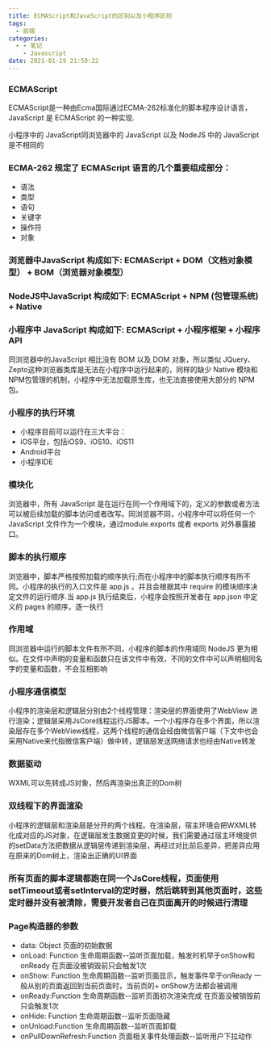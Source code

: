 ```yaml
---
title: ECMAScript和JavaScript的区别以及小程序区别
tags:
  - 前端
categories:
  - - 笔记
    - Javascript
date: 2021-01-19 21:59:22
---
```



### ECMAScript
ECMAScript是一种由Ecma国际通过ECMA-262标准化的脚本程序设计语言， JavaScript 是 ECMAScript 的一种实现.

小程序中的 JavaScript同浏览器中的 JavaScript 以及 NodeJS 中的 JavaScript 是不相同的

### ECMA-262 规定了 ECMAScript 语言的几个重要组成部分：

+ 语法
+ 类型
+ 语句
+ 关键字
+ 操作符
+ 对象

### 浏览器中JavaScript 构成如下: ECMAScript + DOM（文档对象模型） + BOM（浏览器对象模型）

### NodeJS中JavaScript 构成如下: ECMAScript + NPM (包管理系统) + Native

### 小程序中 JavaScript 构成如下: ECMAScript + 小程序框架 + 小程序 API

同浏览器中的JavaScript 相比没有 BOM 以及 DOM 对象，所以类似 JQuery、Zepto这种浏览器类库是无法在小程序中运行起来的，同样的缺少 Native 模块和NPM包管理的机制，小程序中无法加载原生库，也无法直接使用大部分的 NPM 包。

### 小程序的执行环境

+ 小程序目前可以运行在三大平台：
+ iOS平台，包括iOS9、iOS10、iOS11
+ Android平台
+ 小程序IDE

### 模块化

浏览器中，所有 JavaScript 是在运行在同一个作用域下的，定义的参数或者方法可以被后续加载的脚本访问或者改写。同浏览器不同，小程序中可以将任何一个JavaScript 文件作为一个模块，通过module.exports 或者 exports 对外暴露接口。

### 脚本的执行顺序

浏览器中，脚本严格按照加载的顺序执行;而在小程序中的脚本执行顺序有所不同。小程序的执行的入口文件是 app.js 。并且会根据其中 require 的模块顺序决定文件的运行顺序.当 app.js 执行结束后，小程序会按照开发者在 app.json 中定义的 pages 的顺序，逐一执行

### 作用域

同浏览器中运行的脚本文件有所不同，小程序的脚本的作用域同 NodeJS 更为相似。在文件中声明的变量和函数只在该文件中有效，不同的文件中可以声明相同名字的变量和函数，不会互相影响

### 小程序通信模型

小程序的渲染层和逻辑层分别由2个线程管理：渲染层的界面使用了WebView 进行渲染；逻辑层采用JsCore线程运行JS脚本。一个小程序存在多个界面，所以渲染层存在多个WebView线程，这两个线程的通信会经由微信客户端（下文中也会采用Native来代指微信客户端）做中转，逻辑层发送网络请求也经由Native转发

### 数据驱动

WXML可以先转成JS对象，然后再渲染出真正的Dom树

### 双线程下的界面渲染

小程序的逻辑层和渲染层是分开的两个线程。在渲染层，宿主环境会把WXML转化成对应的JS对象，在逻辑层发生数据变更的时候，我们需要通过宿主环境提供的setData方法把数据从逻辑层传递到渲染层，再经过对比前后差异，把差异应用在原来的Dom树上，渲染出正确的UI界面

### 所有页面的脚本逻辑都跑在同一个JsCore线程，页面使用setTimeout或者setInterval的定时器，然后跳转到其他页面时，这些定时器并没有被清除，需要开发者自己在页面离开的时候进行清理

### Page构造器的参数

+ data:   Object   页面的初始数据
+ onLoad: Function 生命周期函数--监听页面加载，触发时机早于onShow和onReady 在页面没被销毁前只会触发1次
+ onShow: Function 生命周期函数--监听页面显示，触发事件早于onReady 一般从别的页面返回到当前页面时，当前页的+ onShow方法都会被调用
+ onReady:Function 生命周期函数--监听页面初次渲染完成  在页面没被销毁前只会触发1次
+ onHide: Function 生命周期函数--监听页面隐藏
+ onUnload:Function 生命周期函数--监听页面卸载
+ onPullDownRefresh:Function 页面相关事件处理函数--监听用户下拉动作
